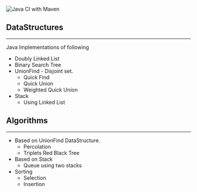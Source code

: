 ![Java CI with Maven](https://github.com/Sanjeev-Panday/DataStructures/workflows/Java%20CI%20with%20Maven/badge.svg)
## DataStructures
---------------------
Java Implementations of following
* Doubly Linked List
* Binary Search Tree
* UnionFind - Disjoint set.
  * Quick Find
  * Quick Union
  * Weighted Quick Union
* Stack
  * Using Linked List
## Algorithms
--------------- 
* Based on UnionFind DataStructure. 
  * Percolation
  * Triplets Red Black Tree
* Based on Stack
  * Queue using two stacks
* Sorting
  * Selection
  * Insertion


